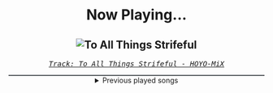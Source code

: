 <div align="center"> 
<h1>Now Playing...</h1>

![To All Things Strifeful](https://i.scdn.co/image/ab67616d00001e02f5ca62f23db8d854bd2fdd34)
--
_<samp><a href="https://open.spotify.com/track/0V0BUwBtJKQGUVUCe6Me3G">Track: To All Things Strifeful - HOYO-MiX</a></samp>_

<div style="border: 1px #4B5054 solid"></div>
<details>
  <summary>
    Previous played songs
  </summary>
  <table>
    <thead>
      <tr>
        <th>
          Artist
        </th>
        <th>
          Song
        </th>
        <th>
          Link
        </th>
      </tr>
    </thead>
    <tbody>
      <tr><td>HOYO-MiX</td><td>To All Things Strifeful</td><td><a href="https://open.spotify.com/track/0V0BUwBtJKQGUVUCe6Me3G">https://open.spotify.com/track/0V0BUwBtJKQGUVUCe6Me3G</a></td></tr><tr><td>HOYO-MiX</td><td>Battle Hymn of the Golden Blood</td><td><a href="https://open.spotify.com/track/1xg7PfZe6nKf7BLvAw0VtF">https://open.spotify.com/track/1xg7PfZe6nKf7BLvAw0VtF</a></td></tr><tr><td>Morgana</td><td>Schwarm</td><td><a href="https://open.spotify.com/track/3KiANrzozsktALYFjS3SnN">https://open.spotify.com/track/3KiANrzozsktALYFjS3SnN</a></td></tr><tr><td>Rocco Minichiello</td><td>Treachery (from "Bleach") - Metal Version</td><td><a href="https://open.spotify.com/track/6DedcdH8ri4pgtllVhPbLx">https://open.spotify.com/track/6DedcdH8ri4pgtllVhPbLx</a></td></tr><tr><td>HOYO-MiX</td><td>King Father of All</td><td><a href="https://open.spotify.com/track/16S2nBNkbAJILUx7XBfXP1">https://open.spotify.com/track/16S2nBNkbAJILUx7XBfXP1</a></td></tr><tr><td>HOYO-MiX</td><td>Battle Hymn of the Golden Blood</td><td><a href="https://open.spotify.com/track/1xg7PfZe6nKf7BLvAw0VtF">https://open.spotify.com/track/1xg7PfZe6nKf7BLvAw0VtF</a></td></tr><tr><td>HOYO-MiX</td><td>King Father of All</td><td><a href="https://open.spotify.com/track/16S2nBNkbAJILUx7XBfXP1">https://open.spotify.com/track/16S2nBNkbAJILUx7XBfXP1</a></td></tr><tr><td>HOYO-MiX</td><td>Battle Hymn of the Golden Blood</td><td><a href="https://open.spotify.com/track/1xg7PfZe6nKf7BLvAw0VtF">https://open.spotify.com/track/1xg7PfZe6nKf7BLvAw0VtF</a></td></tr><tr><td>HOYO-MiX</td><td>Battle Hymn of the Golden Blood</td><td><a href="https://open.spotify.com/track/1xg7PfZe6nKf7BLvAw0VtF">https://open.spotify.com/track/1xg7PfZe6nKf7BLvAw0VtF</a></td></tr><tr><td>HOYO-MiX</td><td>King Father of All</td><td><a href="https://open.spotify.com/track/16S2nBNkbAJILUx7XBfXP1">https://open.spotify.com/track/16S2nBNkbAJILUx7XBfXP1</a></td></tr><tr><td>HOYO-MiX</td><td>To All Things Strifeful</td><td><a href="https://open.spotify.com/track/0V0BUwBtJKQGUVUCe6Me3G">https://open.spotify.com/track/0V0BUwBtJKQGUVUCe6Me3G</a></td></tr><tr><td>HOYO-MiX</td><td>Battle Hymn of the Golden Blood</td><td><a href="https://open.spotify.com/track/1xg7PfZe6nKf7BLvAw0VtF">https://open.spotify.com/track/1xg7PfZe6nKf7BLvAw0VtF</a></td></tr><tr><td>HOYO-MiX</td><td>King Father of All</td><td><a href="https://open.spotify.com/track/16S2nBNkbAJILUx7XBfXP1">https://open.spotify.com/track/16S2nBNkbAJILUx7XBfXP1</a></td></tr><tr><td>HOYO-MiX</td><td>To All Things Strifeful</td><td><a href="https://open.spotify.com/track/0V0BUwBtJKQGUVUCe6Me3G">https://open.spotify.com/track/0V0BUwBtJKQGUVUCe6Me3G</a></td></tr><tr><td>Architects</td><td>Chandelier</td><td><a href="https://open.spotify.com/track/1B2OVlFv8mHREUCXzAQBXx">https://open.spotify.com/track/1B2OVlFv8mHREUCXzAQBXx</a></td></tr><tr><td>Memphis May Fire</td><td>Necessary Evil</td><td><a href="https://open.spotify.com/track/2G91nFrzyWo39ICtBCzBDv">https://open.spotify.com/track/2G91nFrzyWo39ICtBCzBDv</a></td></tr><tr><td>Memphis May Fire</td><td>Infection</td><td><a href="https://open.spotify.com/track/14rbeKszbHnmezd1nMFsCz">https://open.spotify.com/track/14rbeKszbHnmezd1nMFsCz</a></td></tr><tr><td>Windwaker</td><td>Vertigo</td><td><a href="https://open.spotify.com/track/1dgAjlXQjsXJn9osRa6JPV">https://open.spotify.com/track/1dgAjlXQjsXJn9osRa6JPV</a></td></tr><tr><td>Harper</td><td>Thorn In My Side</td><td><a href="https://open.spotify.com/track/7jDhrmsTOZ6TeT9LcC14OF">https://open.spotify.com/track/7jDhrmsTOZ6TeT9LcC14OF</a></td></tr><tr><td>NOTHING MORE</td><td>WE’RE ALL GONNA DIE</td><td><a href="https://open.spotify.com/track/4O3NC8soE6ELWtgIWjSD2B">https://open.spotify.com/track/4O3NC8soE6ELWtgIWjSD2B</a></td></tr>
    </tbody>
  </table>
</details>

</div>
